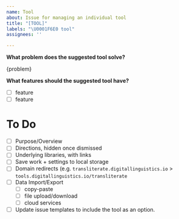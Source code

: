 ```yaml
---
name: Tool
about: Issue for managing an individual tool
title: "[TOOL]"
labels: "\U0001F6E0️ tool"
assignees: ''

---
```


**What problem does the suggested tool solve?**

{problem}

**What features should the suggested tool have?**

- [ ] feature
- [ ] feature

# To Do

- [ ] Purpose/Overview
- [ ] Directions, hidden once dismissed
- [ ] Underlying libraries, with links
- [ ] Save work + settings to local storage
- [ ] Domain redirects (e.g. `transliterate.digitallinguistics.io` > `tools.digitallinguistics.io/transliterate`
- [ ] Data Import/Export
  - [ ] copy-paste
  - [ ] file upload/download
  - [ ] cloud services
- [ ] Update issue templates to include the tool as an option.
